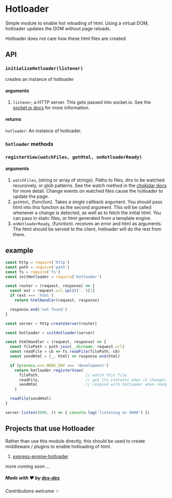 # Hotloader

Simple module to enable hot reloading of html. Using a virtual DOM, hotloader updates the DOM without page reloads.

Hotloader does not care how these html files are created.

## API

### `initializeHotloader(listener)`

creates an instance of hotloader

#### arguments

  1. `listener`, a HTTP server. This gets passed into socket.io. See the [socket.io docs](https://socket.io/docs/) for more information.

#### returns

`hotloader`: An instance of hotloader.

### `hotloader` methods

### `registerView(watchFiles, getHtml, onHotloaderReady)`

#### arguments

  1. `watchFiles`, (string or array of strings). Paths to files, dirs to be watched recursively, or glob patterns. See the watch method in the [chokidar docs](https://github.com/paulmillr/chokidar#api) for more detail. Change events on watched files cause the hotloader to update the page.
  2. `getHtml`, (function). Takes a single callback argument. You should pass html into this function as the second argument. This will be called whenever a change is detected, as well as to fetch the initial html. You can pass in static files, or  html generated from a template engine.
  3. `onHotloaderReady`, (function). receives an error and html as arguments. The html should be served to the client, hotloader will do the rest from there.

## example

```js
const http = require('http')
const path = require('path')
const fs = require('fs')
const initHotloader = require('hotloader')

const router = (request, response) => {
  const ext = request.url.split('.')[1]
  if (ext === 'html')
    return htmlHandler(request, response)

  response.end('not found')
}

const server = http.createServer(router)

const hotloader = initHotloader(server)

const htmlHandler = (request, response) => {
  const filePath = path.join(__dirname, request.url)
  const readFile = cb => fs.readFile(filePath, cb)
  const sendHtml = (_, html) => response.end(html)

  if (process.env.NODE_ENV === 'development')
    return hotloader.registerView(
      filePath,                    // watch this file
      readFile,                    // get its contents when it changes
      sendHtml                     // respond with hotloader when ready
    )

  readFile(sendHtml)
}

server.listen(4000, () => { console.log('listening on 4000') })
```


## Projects that use Hotloader

Rather than use this module directly, this should be used to create middleware / plugins to enable hotloading of html.

  1. [express-engine-hotloader](https://github.com/des-des/express-engine-hotloader)

more coming soon ...


##### Made with :heart: by [des-des](https://github.com/des-des)

###### Contributions welcome :sparkles:
